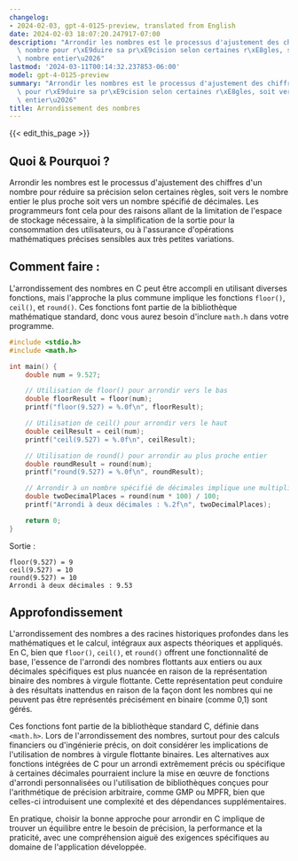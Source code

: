```yaml
---
changelog:
- 2024-02-03, gpt-4-0125-preview, translated from English
date: 2024-02-03 18:07:20.247917-07:00
description: "Arrondir les nombres est le processus d'ajustement des chiffres d'un\
  \ nombre pour r\xE9duire sa pr\xE9cision selon certaines r\xE8gles, soit vers le\
  \ nombre entier\u2026"
lastmod: '2024-03-11T00:14:32.237853-06:00'
model: gpt-4-0125-preview
summary: "Arrondir les nombres est le processus d'ajustement des chiffres d'un nombre\
  \ pour r\xE9duire sa pr\xE9cision selon certaines r\xE8gles, soit vers le nombre\
  \ entier\u2026"
title: Arrondissement des nombres
---
```


{{< edit_this_page >}}

## Quoi & Pourquoi ?

Arrondir les nombres est le processus d'ajustement des chiffres d'un nombre pour réduire sa précision selon certaines règles, soit vers le nombre entier le plus proche soit vers un nombre spécifié de décimales. Les programmeurs font cela pour des raisons allant de la limitation de l'espace de stockage nécessaire, à la simplification de la sortie pour la consommation des utilisateurs, ou à l'assurance d'opérations mathématiques précises sensibles aux très petites variations.

## Comment faire :

L'arrondissement des nombres en C peut être accompli en utilisant diverses fonctions, mais l'approche la plus commune implique les fonctions `floor()`, `ceil()`, et `round()`. Ces fonctions font partie de la bibliothèque mathématique standard, donc vous aurez besoin d'inclure `math.h` dans votre programme.

```c
#include <stdio.h>
#include <math.h>

int main() {
    double num = 9.527;

    // Utilisation de floor() pour arrondir vers le bas
    double floorResult = floor(num);
    printf("floor(9.527) = %.0f\n", floorResult);

    // Utilisation de ceil() pour arrondir vers le haut
    double ceilResult = ceil(num);
    printf("ceil(9.527) = %.0f\n", ceilResult);

    // Utilisation de round() pour arrondir au plus proche entier
    double roundResult = round(num);
    printf("round(9.527) = %.0f\n", roundResult);

    // Arrondir à un nombre spécifié de décimales implique une multiplication et division
    double twoDecimalPlaces = round(num * 100) / 100;
    printf("Arrondi à deux décimales : %.2f\n", twoDecimalPlaces);

    return 0;
}
```

Sortie :
```
floor(9.527) = 9
ceil(9.527) = 10
round(9.527) = 10
Arrondi à deux décimales : 9.53
```

## Approfondissement

L'arrondissement des nombres a des racines historiques profondes dans les mathématiques et le calcul, intégraux aux aspects théoriques et appliqués. En C, bien que `floor()`, `ceil()`, et `round()` offrent une fonctionnalité de base, l'essence de l'arrondi des nombres flottants aux entiers ou aux décimales spécifiques est plus nuancée en raison de la représentation binaire des nombres à virgule flottante. Cette représentation peut conduire à des résultats inattendus en raison de la façon dont les nombres qui ne peuvent pas être représentés précisément en binaire (comme 0,1) sont gérés.

Ces fonctions font partie de la bibliothèque standard C, définie dans `<math.h>`. Lors de l'arrondissement des nombres, surtout pour des calculs financiers ou d'ingénierie précis, on doit considérer les implications de l'utilisation de nombres à virgule flottante binaires. Les alternatives aux fonctions intégrées de C pour un arrondi extrêmement précis ou spécifique à certaines décimales pourraient inclure la mise en œuvre de fonctions d'arrondi personnalisées ou l'utilisation de bibliothèques conçues pour l'arithmétique de précision arbitraire, comme GMP ou MPFR, bien que celles-ci introduisent une complexité et des dépendances supplémentaires.

En pratique, choisir la bonne approche pour arrondir en C implique de trouver un équilibre entre le besoin de précision, la performance et la praticité, avec une compréhension aiguë des exigences spécifiques au domaine de l'application développée.
